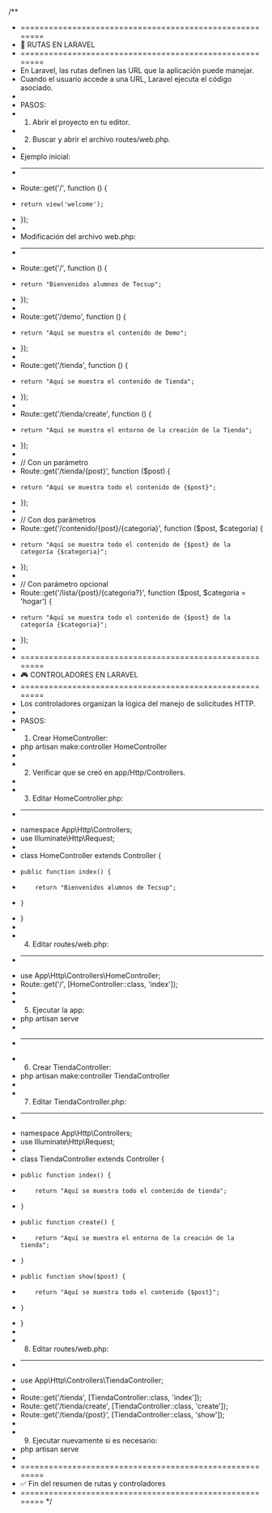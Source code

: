 /**
 * ========================================================
 * 🧭 RUTAS EN LARAVEL
 * ========================================================
 * En Laravel, las rutas definen las URL que la aplicación puede manejar.
 * Cuando el usuario accede a una URL, Laravel ejecuta el código asociado.
 * 
 * PASOS:
 * 1. Abrir el proyecto en tu editor.
 * 2. Buscar y abrir el archivo routes/web.php.
 *
 * Ejemplo inicial:
 * --------------------------------------------------------
 * Route::get('/', function () {
 *     return view('welcome');
 * });
 *
 * Modificación del archivo web.php:
 * --------------------------------------------------------
 * Route::get('/', function () {
 *     return "Bienvenidos alumnos de Tecsup";
 * });
 *
 * Route::get('/demo', function () {
 *     return "Aquí se muestra el contenido de Demo";
 * });
 *
 * Route::get('/tienda', function () {
 *     return "Aquí se muestra el contenido de Tienda";
 * });
 *
 * Route::get('/tienda/create', function () {
 *     return "Aquí se muestra el entorno de la creación de la Tienda";
 * });
 *
 * // Con un parámetro
 * Route::get('/tienda/{post}', function ($post) {
 *     return "Aquí se muestra todo el contenido de {$post}";
 * });
 *
 * // Con dos parámetros
 * Route::get('/contenido/{post}/{categoria}', function ($post, $categoria) {
 *     return "Aquí se muestra todo el contenido de {$post} de la categoría {$categoria}";
 * });
 *
 * // Con parámetro opcional
 * Route::get('/lista/{post}/{categoria?}', function ($post, $categoria = 'hogar') {
 *     return "Aquí se muestra todo el contenido de {$post} de la categoría {$categoria}";
 * });
 *
 * ========================================================
 * 🎮 CONTROLADORES EN LARAVEL
 * ========================================================
 * Los controladores organizan la lógica del manejo de solicitudes HTTP.
 * 
 * PASOS:
 * 1. Crear HomeController:
 *    php artisan make:controller HomeController
 *
 * 2. Verificar que se creó en app/Http/Controllers.
 *
 * 3. Editar HomeController.php:
 * --------------------------------------------------------
 * namespace App\Http\Controllers;
 * use Illuminate\Http\Request;
 *
 * class HomeController extends Controller {
 *     public function index() {
 *         return "Bienvenidos alumnos de Tecsup";
 *     }
 * }
 *
 * 4. Editar routes/web.php:
 * --------------------------------------------------------
 * use App\Http\Controllers\HomeController;
 * Route::get('/', [HomeController::class, 'index']);
 *
 * 5. Ejecutar la app:
 *    php artisan serve
 *
 * --------------------------------------------------------
 * 6. Crear TiendaController:
 *    php artisan make:controller TiendaController
 *
 * 7. Editar TiendaController.php:
 * --------------------------------------------------------
 * namespace App\Http\Controllers;
 * use Illuminate\Http\Request;
 *
 * class TiendaController extends Controller {
 *     public function index() {
 *         return "Aquí se muestra todo el contenido de tienda";
 *     }
 *     public function create() {
 *         return "Aquí se muestra el entorno de la creación de la tienda";
 *     }
 *     public function show($post) {
 *         return "Aquí se muestra todo el contenido {$post}";
 *     }
 * }
 *
 * 8. Editar routes/web.php:
 * --------------------------------------------------------
 * use App\Http\Controllers\TiendaController;
 *
 * Route::get('/tienda', [TiendaController::class, 'index']);
 * Route::get('/tienda/create', [TiendaController::class, 'create']);
 * Route::get('/tienda/{post}', [TiendaController::class, 'show']);
 *
 * 9. Ejecutar nuevamente si es necesario:
 *    php artisan serve
 *
 * ========================================================
 * ✅ Fin del resumen de rutas y controladores
 * ========================================================
 */
